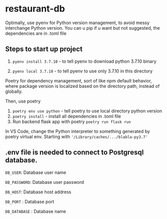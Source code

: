 # restaurant-db

Optimally, use pyenv for Python version management, to avoid messy interchange Python version. You can u pip if u want but not suggested, the dependencies are in .toml file

## Steps to start up project


1. `pyenv install 3.7.10` - to tell pyenv to download python 3.7.10 binary

2. `pyenv local 3.7.10` - to tell pyenv to use only 3.7.10 in this directory


Poetry for dependency management, sort of like npm default behavior, where package version is localized based on the directory path, instead of globally.

Then, use poetry

1. `poetry env use python` - tell poetry to use local directory python version
2. `poetry install` - install all dependencies in .toml file
3. Run backend flask app with poetry  `poetry run flask run`

In VS Code, change the Python interpreter to something generated by poetry virtual env. Starting with `'/Library/caches/.../blabla-py3.7'`

## .env file is needed to connect to Postgresql database.


`DB_USER`: Database user name

`DB_PASSWORD`: Database user password

`DB_HOST`: Database host address

`DB_PORT` : Database port

`DB_DATABASE` : Database name

